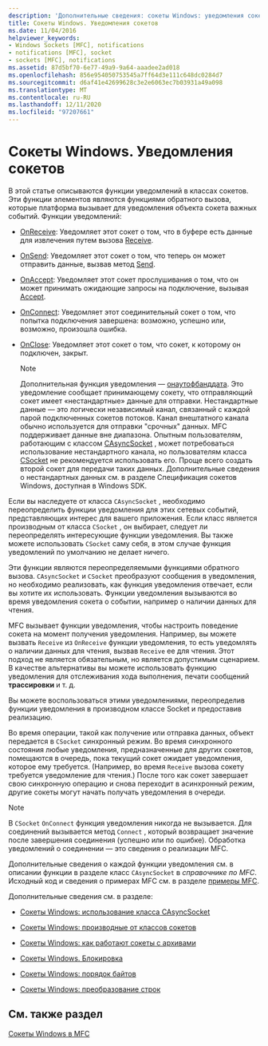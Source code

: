 ```yaml
---
description: 'Дополнительные сведения: сокеты Windows: уведомления сокета'
title: Сокеты Windows. Уведомления сокетов
ms.date: 11/04/2016
helpviewer_keywords:
- Windows Sockets [MFC], notifications
- notifications [MFC], socket
- sockets [MFC], notifications
ms.assetid: 87d5bf70-6e77-49a9-9a64-aaadee2ad018
ms.openlocfilehash: 856e954050753545a7ff64d3e111c648dc0284d7
ms.sourcegitcommit: d6af41e42699628c3e2e6063ec7b03931a49a098
ms.translationtype: MT
ms.contentlocale: ru-RU
ms.lasthandoff: 12/11/2020
ms.locfileid: "97207661"
---
```

# <a name="windows-sockets-socket-notifications"></a>Сокеты Windows. Уведомления сокетов

В этой статье описываются функции уведомлений в классах сокетов. Эти функции элементов являются функциями обратного вызова, которые платформа вызывает для уведомления объекта сокета важных событий. Функции уведомлений:

- [OnReceive](../mfc/reference/casyncsocket-class.md#onreceive): Уведомляет этот сокет о том, что в буфере есть данные для извлечения путем вызова [Receive](../mfc/reference/casyncsocket-class.md#receive).

- [OnSend](../mfc/reference/casyncsocket-class.md#onsend): Уведомляет этот сокет о том, что теперь он может отправить данные, вызвав метод [Send](../mfc/reference/casyncsocket-class.md#send).

- [OnAccept](../mfc/reference/casyncsocket-class.md#onaccept): Уведомляет этот сокет прослушивания о том, что он может принимать ожидающие запросы на подключение, вызывая [Accept](../mfc/reference/casyncsocket-class.md#accept).

- [OnConnect](../mfc/reference/casyncsocket-class.md#onconnect): Уведомляет этот соединительный сокет о том, что попытка подключения завершена: возможно, успешно или, возможно, произошла ошибка.

- [OnClose](../mfc/reference/casyncsocket-class.md#onclose): Уведомляет этот сокет о том, что сокет, к которому он подключен, закрыт.

    > [!NOTE]
    >  Дополнительная функция уведомления — [онаутофбанддата](../mfc/reference/casyncsocket-class.md#onoutofbanddata). Это уведомление сообщает принимающему сокету, что отправляющий сокет имеет «нестандартные» данные для отправки. Нестандартные данные — это логически независимый канал, связанный с каждой парой подключенных сокетов потоков. Канал внештатного канала обычно используется для отправки "срочных" данных. MFC поддерживает данные вне диапазона. Опытным пользователям, работающим с классом [CAsyncSocket](../mfc/reference/casyncsocket-class.md) , может потребоваться использование нестандартного канала, но пользователям класса [CSocket](../mfc/reference/csocket-class.md) не рекомендуется использовать его. Проще всего создать второй сокет для передачи таких данных. Дополнительные сведения о нестандартных данных см. в разделе Спецификация сокетов Windows, доступная в Windows SDK.

Если вы наследуете от класса `CAsyncSocket` , необходимо переопределить функции уведомления для этих сетевых событий, представляющих интерес для вашего приложения. Если класс является производным от класса `CSocket` , он выбирает, следует ли переопределять интересующие функции уведомления. Вы также можете использовать `CSocket` саму себя, в этом случае функция уведомлений по умолчанию не делает ничего.

Эти функции являются переопределяемыми функциями обратного вызова. `CAsyncSocket` и `CSocket` преобразуют сообщения в уведомления, но необходимо реализовать, как функция уведомления отвечает, если вы хотите их использовать. Функции уведомления вызываются во время уведомления сокета о событии, например о наличии данных для чтения.

MFC вызывает функции уведомления, чтобы настроить поведение сокета на момент получения уведомления. Например, вы можете вызвать `Receive` из `OnReceive` функции уведомления, то есть уведомлять о наличии данных для чтения, вызвав `Receive` ее для чтения. Этот подход не является обязательным, но является допустимым сценарием. В качестве альтернативы вы можете использовать функцию уведомления для отслеживания хода выполнения, печати сообщений **трассировки** и т. д.

Вы можете воспользоваться этими уведомлениями, переопределив функции уведомления в производном классе Socket и предоставив реализацию.

Во время операции, такой как получение или отправка данных, объект передается в `CSocket` синхронный режим. Во время синхронного состояния любые уведомления, предназначенные для других сокетов, помещаются в очередь, пока текущий сокет ожидает уведомления, которое ему требуется. (Например, во время `Receive` вызова сокету требуется уведомление для чтения.) После того как сокет завершает свою синхронную операцию и снова переходит в асинхронный режим, другие сокеты могут начать получать уведомления в очереди.

> [!NOTE]
> В `CSocket` `OnConnect` функция уведомления никогда не вызывается. Для соединений вызывается метод `Connect` , который возвращает значение после завершения соединения (успешно или по ошибке). Обработка уведомлений о соединении — это сведения о реализации MFC.

Дополнительные сведения о каждой функции уведомления см. в описании функции в разделе класс `CAsyncSocket` в *справочнике по MFC*. Исходный код и сведения о примерах MFC см. в разделе [примеры MFC](../overview/visual-cpp-samples.md#mfc-samples).

Дополнительные сведения см. в разделе:

- [Сокеты Windows: использование класса CAsyncSocket](../mfc/windows-sockets-using-class-casyncsocket.md)

- [Сокеты Windows: производные от классов сокетов](../mfc/windows-sockets-deriving-from-socket-classes.md)

- [Сокеты Windows: как работают сокеты с архивами](../mfc/windows-sockets-how-sockets-with-archives-work.md)

- [Сокеты Windows. Блокировка](../mfc/windows-sockets-blocking.md)

- [Сокеты Windows: порядок байтов](../mfc/windows-sockets-byte-ordering.md)

- [Сокеты Windows: преобразование строк](../mfc/windows-sockets-converting-strings.md)

## <a name="see-also"></a>См. также раздел

[Сокеты Windows в MFC](../mfc/windows-sockets-in-mfc.md)
